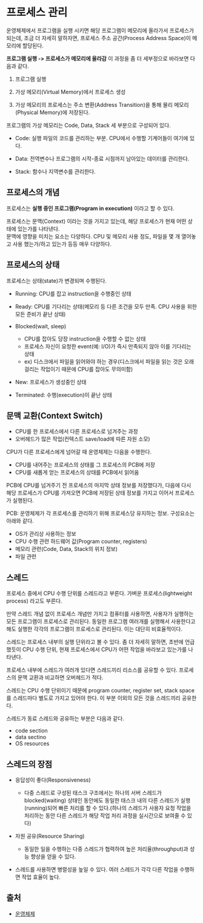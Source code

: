 # 프로세스 관리

운영체제에서 프로그램을 실행 시키면 해당 프로그램이 메모리에 올라가서 프로세스가 되는데, 조금 더 자세히 말하자면, 프로세스 주소 공간(Process Address Space)이 메모리에 할당된다.

**프로그램 실행 -> 프로세스가 메모리에 올라감** 이 과정을 좀 더 세부정으로 바라보면 다음과 같다.

1. 프로그램 실행

2. 가상 메모리(Virtual Memory)에서 프로세스 생성

3. 가상 메모리의 프로세스는 주소 변환(Address Transition)을 통해 물리 메모리(Physical Memory)에 저장된다.

프로그램의 가상 메모리는 Code, Data, Stack 세 부분으로 구성되어 있다.

- Code: 실행 파일의 코드를 관리하는 부분. CPU에서 수행할 기계어들이 여기에 있다.

- Data: 전역변수나 프로그램의 시작-종료 시점까지 남아있는 데이터를 관리한다.

- Stack: 함수나 지역변수를 관리한다.

## 프로세스의 개념

프로세스는 **실행 중인 프로그램(Program in execution)** 이라고 할 수 있다.

프로세스는 문맥(Context) 이라는 것을 가지고 있는데, 해당 프로세스가 현재 어떤 상태에 있는가를 나타낸다.  
문맥에 영향을 미치는 요소는 다양하다. CPU 및 메모리 사용 정도, 파일을 몇 개 열어놓고 사용 했는가/하고 있는가 등등 매우 다양하다.  

## 프로세스의 상태

프로세스는 상태(state)가 변경되며 수행된다.

- Running: CPU를 잡고 instruction을 수행중인 상태

- Ready: CPU를 기다리는 상태(메모리 등 다른 조건을 모두 만족. CPU 사용을 위한 모든 준비가 끝난 상태)

- Blocked(wait, sleep)
    - CPU를 잡아도 당장 instruction을 수행할 수 없는 상태
    - 프로세스 자신이 요청한 event(예: I/O)가 즉시 만족되지 않아 이를 기다리는 상태
    - ex) 디스크에서 파일을 읽어와야 하는 경우(디스크에서 파일을 읽는 것은 오래 걸리는 작업이기 때문에 CPU를 잡아도 무의미함)

- New: 프로세스가 생성중인 상태

- Terminated: 수행(execution)이 끝난 상태

## 문맥 교환(Context Switch)

- CPU를 한 프로세스에서 다른 프로세스로 넘겨주는 과정
- 오버헤드가 많은 작업(컨텍스트 save/load에 따른 자원 소모)

CPU가 다른 프로세스에게 넘어갈 때 운영체제는 다음을 수행한다.

- CPU를 내어주는 프로세스의 상태를 그 프로세스의 PCB에 저장
- CPU를 새롭게 얻는 프로세스의 상태를 PCB에서 읽어옴

PCB에 CPU를 넘겨주기 전 프로세스의 마지막 상태 정보를 저장했다가, 다음에 다시 해당 프로세스가 CPU를 가져오면 PCB에 저장된 상태 정보를 가지고 이어서 프로세스가 실행된다.

PCB: 운영체제가 각 프로세스를 관리하기 위해 프로세스당 유지하는 정보. 구성요소는 아래와 같다.  
- OS가 관리상 사용하는 정보  
- CPU 수행 관련 하드웨어 값(Program counter, registers)  
- 메모리 관련(Code, Data, Stack의 위치 정보)
- 파일 관련

## 스레드

프로세스 중에서 CPU 수행 단위를 스레드라고 부른다. 가벼운 프로세스(lightweight process) 라고도 부른다.

만약 스레드 개념 없이 프로세스 개념만 가지고 컴퓨터를 사용하면, 사용자가 실행하는 모든 프로그램이 프로세스로 관리된다. 동일한 프로그램 여러개를 실행해서 사용한다고 해도 실행한 각각의 프로그램이 프로세스로 관리된다. 이는 대단히 비효율적이다.

스레드는 프로세스 내부의 실행 단위라고 볼 수 있다. 좀 더 자세히 말하면, 초반에 언급 했듯이 CPU 수행 단위, 현재 프로세스에서 CPU가 어떤 작업을 바라보고 있는가를 나타낸다.

프로세스 내부에 스레드가 여러개 있다면 스레드끼리 리소스를 공유할 수 있다. 프로세스의 문맥 교환과 비교하면 오버헤드가 적다.

스레드는 CPU 수행 단위이기 때문에 program counter, register set, stack space를 스레드마다 별도로 가지고 있어야 한다. 이 부분 이외의 모든 것을 스레드끼리 공유한다.  

스레드가 동료 스레드와 공유하는 부분은 다음과 같다.
- code section
- data sectino
- OS resources

## 스레드의 장점

- 응답성이 좋다(Responsiveness)
    - 다중 스레드로 구성된 태스크 구조에서는 하나의 서버 스레드가 blocked(waiting) 상태인 동안에도 동일한 태스크 내의 다른 스레드가 실행(running)되어 빠른 처리를 할 수 있다.(하나의 스레드가 사용자 요청 작업을 처리하는 동안 다른 스레드가 해당 작업 처리 과정을 실시간으로 보여줄 수 있다)

- 자원 공유(Resource Sharing)
    - 동일한 일을 수행하는 다중 스레드가 협력하여 높은 처리율(throughput)과 성능 향상을 얻을 수 있다.

- 스레드를 사용하면 병렬성을 높일 수 있다. 여러 스레드가 각각 다른 작업을 수행하면 작업 효율이 높다.

## 출처

- [운영체제](http://www.kocw.net/home/cview.do?cid=4b9cd4c7178db077)